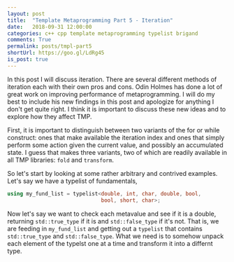 ```yaml
---
layout: post
title:  "Template Metaprogramming Part 5 - Iteration"
date:   2018-09-31 12:00:00
categories: c++ cpp template metaprogramming typelist brigand
comments: True
permalink: posts/tmpl-part5
shortUrl: https://goo.gl/LdRg45
is_post: true
---
```


In this post I will discuss iteration. There are several different methods
of iteration each with their own pros and cons. Odin Holmes has done a lot of
great work on improving performance of metaprogramming. I will do my best
to include his new findings in this post and apologize for anything I
don't get quite right. I think it is important to discuss these new ideas
and to explore how they affect TMP.

First, it is important to distinguish between two variants of the for or
while construct: ones that make available the iteration index and ones
that simply perform some action given the current value, and possibly
an accumulated state. I guess that makes three variants, two of which
are readily available in all TMP libraries: `fold` and `transform`.

So let's start by looking at some rather arbitrary and contrived
examples. Let's say we have a typelist of fundamentals,

```cpp
using my_fund_list = typelist<double, int, char, double, bool,
                              bool, short, char>;
```

Now let's say we want to check each metavalue and see if it is
a double, returning `std::true_type` if it is and `std::false_type`
if it's not. That is, we are feeding in `my_fund_list` and getting
out a `typelist` that contains `std::true_type` and
`std::false_type`. What we need is to somehow unpack each element
of the typelst one at a time and transform it into a differnt
type.
